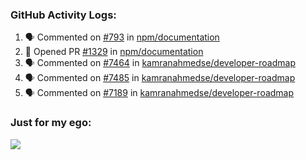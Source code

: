 

  <h3>GitHub Activity Logs:</h3>

  <!--START_SECTION:activity-->

1. 🗣 Commented on [#793](https://github.com/npm/documentation/pull/793#issuecomment-2421621755) in [npm/documentation](https://github.com/npm/documentation)
2. 💪 Opened PR [#1329](https://github.com/npm/documentation/pull/1329) in [npm/documentation](https://github.com/npm/documentation)
3. 🗣 Commented on [#7464](https://github.com/kamranahmedse/developer-roadmap/pull/7464#issuecomment-2413786145) in [kamranahmedse/developer-roadmap](https://github.com/kamranahmedse/developer-roadmap)
4. 🗣 Commented on [#7485](https://github.com/kamranahmedse/developer-roadmap/pull/7485#issuecomment-2413758172) in [kamranahmedse/developer-roadmap](https://github.com/kamranahmedse/developer-roadmap)
5. 🗣 Commented on [#7189](https://github.com/kamranahmedse/developer-roadmap/issues/7189#issuecomment-2413737439) in [kamranahmedse/developer-roadmap](https://github.com/kamranahmedse/developer-roadmap)
      <!--END_SECTION:activity-->




### Just for my ego:

![](https://komarev.com/ghpvc/?username=kenshanta&color=orange&style=for-the-badge)
